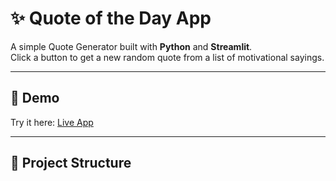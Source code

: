 # ✨ Quote of the Day App

A simple Quote Generator built with **Python** and **Streamlit**.  
Click a button to get a new random quote from a list of motivational sayings.  

---

## 🚀 Demo
Try it here: [Live App](https://quote-of-the-day-webapp-7at3ndc4qyrj9ctv76rxgc.streamlit.app/)

---

## 📂 Project Structure
